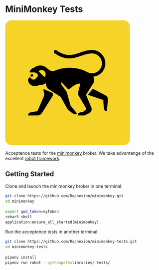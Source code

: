MiniMonkey Tests
================

![Logo](doc/minimonkey_small.png)

Acceptence tests for the [minimonkey](https://github.com/Raphexion/minimonkey.git) broker.
We take advantange of the excellent [robot framework](https://robotframework.org/).

Getting Started
---------------

Clone and launch the minimonkey broker in one terminal:

```sh
git clone https://github.com/Raphexion/minimonkey.git
cd minimonkey

export god_token=myToken
rebar3 shell
application:ensure_all_started(minimonkey).
```

Run the acceptence tests in another terminal:

```sh
git clone https://github.com/Raphexion/minimonkey-tests.git
cd minimonkey-tests

pipenv install
pipenv run robot --pythonpath=libraries/ tests/
```

